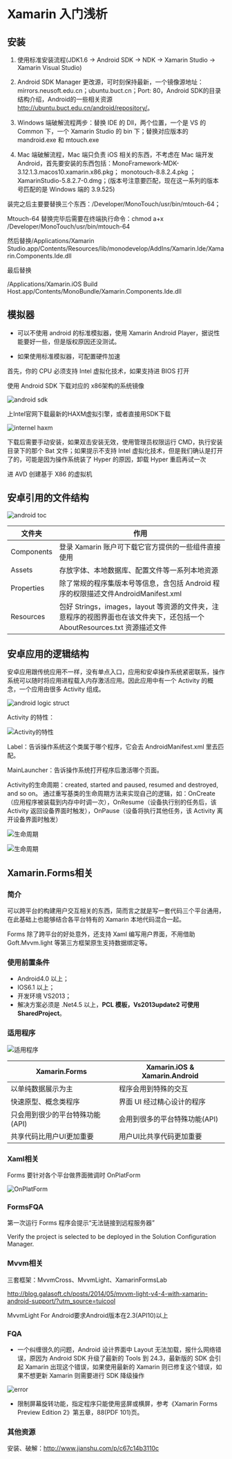 # Xamarin 入门浅析


## 安装

1. 使用标准安装流程(JDK1.6 -> Android SDK -> NDK -> Xamarin Studio -> Xamarin Visual Studio)

1. Android SDK Manager 更改源，可时刻保持最新，一个镜像源地址：mirrors.neusoft.edu.cn；ubuntu.buct.cn；Port: 80，Android SDK的目录结构介绍，Android的一些相关资源 <http://ubuntu.buct.edu.cn/android/repository/>。

1. Windows 端破解流程两步：替换 IDE 的 Dll，两个位置，一个是 VS 的 Common 下，一个 Xamarin Studio 的 bin 下；替换对应版本的 mandroid.exe 和 mtouch.exe

1. Mac 端破解流程，Mac 端只负责 iOS 相关的东西，不考虑在 Mac 端开发 Android，首先要安装的东西包括：MonoFramework-MDK-3.12.1.3.macos10.xamarin.x86.pkg； monotouch-8.8.2.4.pkg ；XamarinStudio-5.8.2.7-0.dmg；(版本号注意要匹配，现在这一系列的版本号匹配的是 Windows 端的 3.9.525)

装完之后主要要替换三个东西：/Developer/MonoTouch/usr/bin/mtouch-64；

Mtouch-64 替换完毕后需要在终端执行命令：chmod a+x /Developer/MonoTouch/usr/bin/mtouch-64

然后替换/Applications/Xamarin Studio.app/Contents/Resources/lib/monodevelop/AddIns/Xamarin.Ide/Xamarin.Components.Ide.dll

最后替换

/Applications/Xamarin.iOS Build Host.app/Contents/MonoBundle/Xamarin.Components.Ide.dll

## 模拟器

- 可以不使用 android 的标准模拟器，使用 Xamarin Android Player，据说性能要好一些，但是版权原因还没测试。

- 如果使用标准模拟器，可配置硬件加速

首先，你的 CPU 必须支持 Intel 虚拟化技术，如果支持进 BIOS 打开

使用 Android SDK 下载对应的 x86架构的系统镜像

![android sdk](https://cdn.jsdelivr.net/gh/fengrui358/img@main/282687-20160113224135335-5708625091.png "android sdk")

上Intel官网下载最新的HAXM虚拟引擎，或者直接用SDK下载

![internel haxm](https://cdn.jsdelivr.net/gh/fengrui358/img@main/282687-20160113224135335-5708625092.png "internel haxm")

下载后需要手动安装，如果双击安装无效，使用管理员权限运行 CMD，执行安装目录下的那个 Bat 文件；如果提示不支持 Intel 虚拟化技术，但是我们确认是打开了的，可能是因为操作系统装了 Hyper 的原因，卸载 Hyper 重启再试一次

进 AVD 创建基于 X86 的虚拟机

## 安卓引用的文件结构

![android toc](https://cdn.jsdelivr.net/gh/fengrui358/img@main/282687-20160113224138147-39448440.png "android toc")

| 文件夹 | 作用 |
| - | - |
| Components | 登录 Xamarin 账户可下载它官方提供的一些组件直接使用 |
| Assets | 存放字体、本地数据库、配置文件等一系列本地资源 |
| Properties | 除了常规的程序集版本号等信息，含包括 Android 程序的权限描述文件AndroidManifest.xml |
| Resources | 包好 Strings，images，layout 等资源的文件夹，注意程序的视图界面也在该文件夹下，还包括一个 AboutResources.txt 资源描述文件 |

## 安卓应用的逻辑结构

安卓应用跟传统应用不一样，没有单点入口，应用和安卓操作系统紧密联系，操作系统可以随时将应用进程载入内存激活应用。因此应用中有一个 Activity 的概念，一个应用由很多 Activity 组成。

![android logic struct](https://cdn.jsdelivr.net/gh/fengrui358/img@main/282687-20160113224139491-1457430768.png "android logic struct")

Activity 的特性：

![Activity的特性](https://cdn.jsdelivr.net/gh/fengrui358/img@main/282687-20160113224141413-1239803131.png "Activity的特性")

Label：告诉操作系统这个类属于哪个程序，它会去 AndroidManifest.xml 里去匹配。

MainLauncher：告诉操作系统打开程序后激活哪个页面。

Activity的生命周期：created, started and paused, resumed and destroyed, and so on。
通过重写基类的生命周期方法来实现自己的逻辑，如：OnCreate（应用程序被装载到内存中时调一次），OnResume（设备执行别的任务后，该 Activity 返回设备界面时触发），OnPause（设备将执行其他任务，该 Activity 离开设备界面时触发）

![生命周期](https://cdn.jsdelivr.net/gh/fengrui358/img@main/282687-20160113224143272-1882785032.png "生命周期")

![生命周期](https://cdn.jsdelivr.net/gh/fengrui358/img@main/282687-20160113224147210-942835245.png "生命周期")

## Xamarin.Forms相关

### 简介

可以跨平台的构建用户交互相关的东西，简而言之就是写一套代码三个平台通用，在此基础上也能够结合各平台特有的 Xamarin 本地代码混合一起。

Forms 除了跨平台的好处意外，还支持 Xaml 编写用户界面，不用借助 Goft.Mvvm.light 等第三方框架原生支持数据绑定等。

### 使用前置条件

- Android4.0 以上；
- IOS6.1 以上；
- 开发环境 VS2013；
- 解决方案必须是 .Net4.5 以上，**PCL 模板，Vs2013update2 可使用 SharedProject**。

### 适用程序

![适用程序](https://cdn.jsdelivr.net/gh/fengrui358/img@main/282687-20160113224148569-2126527572.png "适用程序")

| Xamarin.Forms | Xamarin.iOS & Xamarin.Android |
| - | - |
| 以单纯数据展示为主| 程序会用到特殊的交互|
| 快速原型、概念类程序| 界面 UI 经过精心设计的程序|
| 只会用到很少的平台特殊功能(API)| 会用到很多的平台特殊功能(API)|
| 共享代码比用户UI更加重要| 用户UI比共享代码更加重要|

### Xaml相关

Forms 要针对各个平台做界面微调时 OnPlatForm

![OnPlatForm](https://cdn.jsdelivr.net/gh/fengrui358/img@main/282687-20160113224149678-475493276.png "OnPlatForm")

### FormsFQA

第一次运行 Forms 程序会提示“无法链接到远程服务器”

Verify the project is selected to be deployed in the Solution Configuration Manager.

### Mvvm相关

三套框架：MvvmCross、MvvmLight、XamarinFormsLab

<http://blog.galasoft.ch/posts/2014/05/mvvm-light-v4-4-with-xamarin-android-support/?utm_source=tuicool>

MvvmLight For Android要求Android版本在2.3(API10)以上

### FQA

- 一个纠缠很久的问题，Android 设计界面中 Layout 无法加载，报什么网络错误，原因为 Android SDK 升级了最新的 Tools 到 24.3，最新版的 SDK 会引起 Xamarin 出现这个错误，如果使用最新的 Xamarin 则已修复这个错误，如果不想更新 Xamarin 则需要进行 SDK 降级操作

![error](https://cdn.jsdelivr.net/gh/fengrui358/img@main/282687-20160113224151022-1283964038.png "error")

- 限制屏幕旋转功能，指定程序只能使用竖屏或横屏，参考《Xamarin Forms Preview Edition 2》第五章，88(PDF 101)页。

### 其他资源

安装、破解：<http://www.jianshu.com/p/c67c14b3110c>

